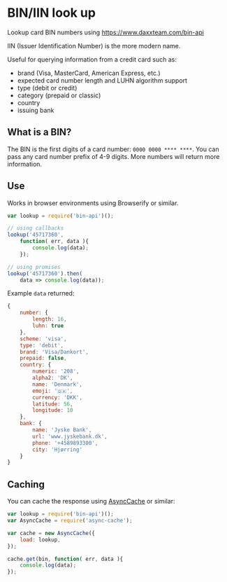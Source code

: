# BIN/IIN look up

Lookup card BIN numbers using https://www.daxxteam.com/bin-api

IIN (Issuer Identification Number) is the more modern name.

Useful for querying information from a credit card such as:

- brand (Visa, MasterCard, American Express, etc.)
- expected card number length and LUHN algorithm support
- type (debit or credit)
- category (prepaid or classic)
- country
- issuing bank

## What is a BIN?

The BIN is the first digits of a card number: `0000 0000 **** ****`. You can
pass any card number prefix of 4-9 digits. More numbers will return more
information.

## Use

Works in browser environments using Browserify or similar.

```js
var lookup = require('bin-api')();

// using callbacks
lookup('45717360',
	function( err, data ){
		console.log(data);
	});

// using promises
lookup('45717360').then(
	data => console.log(data));
```

Example `data` returned:

```js
{
	number: {
		length: 16,
		luhn: true
	},
	scheme: 'visa',
	type: 'debit',
	brand: 'Visa/Dankort',
	prepaid: false,
	country: {
		numeric: '208',
		alpha2: 'DK',
		name: 'Denmark',
		emoji: '🇩🇰',
		currency: 'DKK',
		latitude: 56,
		longitude: 10
	},
	bank: {
		name: 'Jyske Bank',
		url: 'www.jyskebank.dk',
		phone: '+4589893300',
		city: 'Hjørring'
	}
}
```

## Caching

You can cache the response using [AsyncCache](https://www.npmjs.com/package/async-cache)
or similar:

```js
var lookup = require('bin-api')();
var AsyncCache = require('async-cache');

var cache = new AsyncCache({
	load: lookup,
});

cache.get(bin, function( err, data ){
	console.log(data);
});
```
